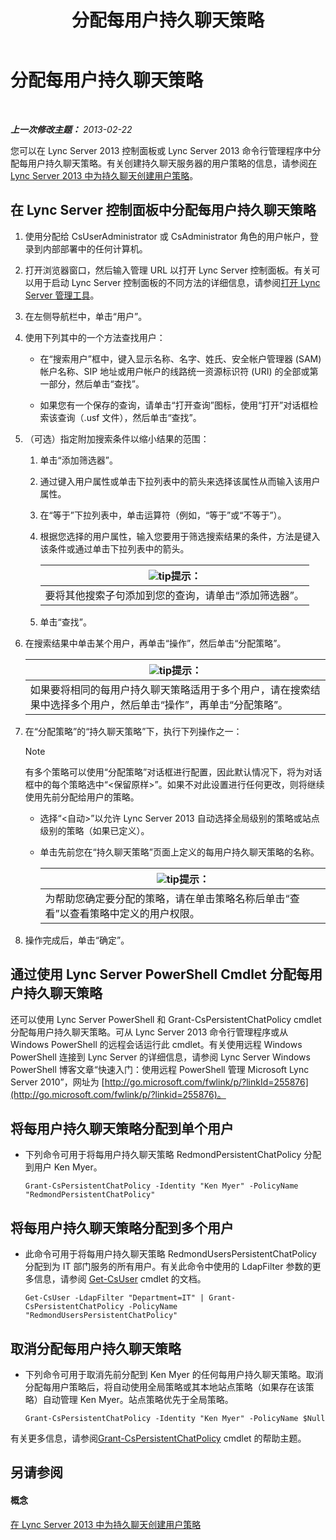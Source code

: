 ﻿---
title: 分配每用户持久聊天策略
TOCTitle: 分配每用户持久聊天策略
ms:assetid: e22168f2-fde1-4f0a-b194-1fc881436822
ms:mtpsurl: https://technet.microsoft.com/zh-cn/library/JJ721908(v=OCS.15)
ms:contentKeyID: 49888647
ms.date: 05/19/2016
mtps_version: v=OCS.15
ms.translationtype: HT
---

# 分配每用户持久聊天策略

 

_**上一次修改主题：** 2013-02-22_

您可以在 Lync Server 2013 控制面板或 Lync Server 2013 命令行管理程序中分配每用户持久聊天策略。有关创建持久聊天服务器的用户策略的信息，请参阅[在 Lync Server 2013 中为持久聊天创建用户策略](lync-server-2013-create-a-user-policy-for-persistent-chat.md)。

## 在 Lync Server 控制面板中分配每用户持久聊天策略

1.  使用分配给 CsUserAdministrator 或 CsAdministrator 角色的用户帐户，登录到内部部署中的任何计算机。

2.  打开浏览器窗口，然后输入管理 URL 以打开 Lync Server 控制面板。有关可以用于启动 Lync Server 控制面板的不同方法的详细信息，请参阅[打开 Lync Server 管理工具](lync-server-2013-open-lync-server-administrative-tools.md)。

3.  在左侧导航栏中，单击“用户”。

4.  使用下列其中的一个方法查找用户：
    
      - 在“搜索用户”框中，键入显示名称、名字、姓氏、安全帐户管理器 (SAM) 帐户名称、SIP 地址或用户帐户的线路统一资源标识符 (URI) 的全部或第一部分，然后单击“查找”。
    
      - 如果您有一个保存的查询，请单击“打开查询”图标，使用“打开”对话框检索该查询（.usf 文件），然后单击“查找”。

5.  （可选）指定附加搜索条件以缩小结果的范围：
    
    1.  单击“添加筛选器”。
    
    2.  通过键入用户属性或单击下拉列表中的箭头来选择该属性从而输入该用户属性。
    
    3.  在“等于”下拉列表中，单击运算符（例如，“等于”或“不等于”）。
    
    4.  根据您选择的用户属性，输入您要用于筛选搜索结果的条件，方法是键入该条件或通过单击下拉列表中的箭头。
        
        <table>
        <thead>
        <tr class="header">
        <th><img src="images/Gg398094.tip(OCS.15).gif" title="tip" alt="tip" />提示：</th>
        </tr>
        </thead>
        <tbody>
        <tr class="odd">
        <td>要将其他搜索子句添加到您的查询，请单击“添加筛选器”。</td>
        </tr>
        </tbody>
        </table>
    
    5.  单击“查找”。

6.  在搜索结果中单击某个用户，再单击“操作”，然后单击“分配策略”。
    
    <table>
    <thead>
    <tr class="header">
    <th><img src="images/Gg398094.tip(OCS.15).gif" title="tip" alt="tip" />提示：</th>
    </tr>
    </thead>
    <tbody>
    <tr class="odd">
    <td>如果要将相同的每用户持久聊天策略适用于多个用户，请在搜索结果中选择多个用户，然后单击“操作”，再单击“分配策略”。</td>
    </tr>
    </tbody>
    </table>


7.  在“分配策略”的“持久聊天策略”下，执行下列操作之一：
    
    > [!NOTE]  
    > 有多个策略可以使用“分配策略”对话框进行配置，因此默认情况下，将为对话框中的每个策略选中“&lt;保留原样&gt;”。如果不对此设置进行任何更改，则将继续使用先前分配给用户的策略。
    
    
      - 选择“\<自动\>”以允许 Lync Server 2013 自动选择全局级别的策略或站点级别的策略（如果已定义）。
    
      - 单击先前您在“持久聊天策略”页面上定义的每用户持久聊天策略的名称。
        
        <table>
        <thead>
        <tr class="header">
        <th><img src="images/Gg398094.tip(OCS.15).gif" title="tip" alt="tip" />提示：</th>
        </tr>
        </thead>
        <tbody>
        <tr class="odd">
        <td>为帮助您确定要分配的策略，请在单击策略名称后单击“查看”以查看策略中定义的用户权限。</td>
        </tr>
        </tbody>
        </table>


8.  操作完成后，单击“确定”。

## 通过使用 Lync Server PowerShell Cmdlet 分配每用户持久聊天策略

还可以使用 Lync Server PowerShell 和 Grant-CsPersistentChatPolicy cmdlet 分配每用户持久聊天策略。可从 Lync Server 2013 命令行管理程序或从 Windows PowerShell 的远程会话运行此 cmdlet。有关使用远程 Windows PowerShell 连接到 Lync Server 的详细信息，请参阅 Lync Server Windows PowerShell 博客文章“快速入门：使用远程 PowerShell 管理 Microsoft Lync Server 2010”，网址为 [http://go.microsoft.com/fwlink/p/?linkId=255876](http://go.microsoft.com/fwlink/p/?linkid=255876)。

## 将每用户持久聊天策略分配到单个用户

  - 下列命令可用于将每用户持久聊天策略 RedmondPersistentChatPolicy 分配到用户 Ken Myer。
    
        Grant-CsPersistentChatPolicy -Identity "Ken Myer" -PolicyName "RedmondPersistentChatPolicy"

## 将每用户持久聊天策略分配到多个用户

  - 此命令可用于将每用户持久聊天策略 RedmondUsersPersistentChatPolicy 分配到为 IT 部门服务的所有用户。有关此命令中使用的 LdapFilter 参数的更多信息，请参阅 [Get-CsUser](https://docs.microsoft.com/en-us/powershell/module/skype/Get-CsUser) cmdlet 的文档。
    
        Get-CsUser -LdapFilter "Department=IT" | Grant-CsPersistentChatPolicy -PolicyName "RedmondUsersPersistentChatPolicy"

## 取消分配每用户持久聊天策略

  - 下列命令可用于取消先前分配到 Ken Myer 的任何每用户持久聊天策略。取消分配每用户策略后，将自动使用全局策略或其本地站点策略（如果存在该策略）自动管理 Ken Myer。站点策略优先于全局策略。
    
        Grant-CsPersistentChatPolicy -Identity "Ken Myer" -PolicyName $Null

有关更多信息，请参阅[Grant-CsPersistentChatPolicy](https://docs.microsoft.com/en-us/powershell/module/skype/Grant-CsPersistentChatPolicy) cmdlet 的帮助主题。

## 另请参阅

#### 概念

[在 Lync Server 2013 中为持久聊天创建用户策略](lync-server-2013-create-a-user-policy-for-persistent-chat.md)

